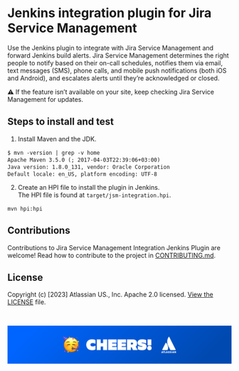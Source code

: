 # Jenkins integration plugin for Jira Service Management

Use the Jenkins plugin to integrate with Jira Service Management and forward Jenkins build alerts. Jira Service Management determines the right people to notify based on their on-call schedules, notifies them via email, text messages (SMS), phone calls, and mobile push notifications (both iOS and Android), and escalates alerts until they’re acknowledged or closed.

:warning: If the feature isn’t available on your site, keep checking Jira Service Management for updates.

## Steps to install and test
1. Install Maven and the JDK.
```
$ mvn -version | grep -v home
Apache Maven 3.5.0 (; 2017-04-03T22:39:06+03:00)
Java version: 1.8.0_131, vendor: Oracle Corporation
Default locale: en_US, platform encoding: UTF-8
```
2. Create an HPI file to install the plugin in Jenkins. <br>
The HPI file is found at `target/jsm-integration.hpi`.
```
mvn hpi:hpi
```

## Contributions
Contributions to Jira Service Management Integration Jenkins Plugin are welcome! Read how to contribute to the project in [CONTRIBUTING.md](CONTRIBUTING.md).

## License
Copyright (c) [2023] Atlassian US., Inc. Apache 2.0 licensed. [View the LICENSE](LICENSE) file.

<br/>

[![With ❤️ from Atlassian](https://raw.githubusercontent.com/atlassian-internal/oss-assets/master/banner-cheers.png)](https://www.atlassian.com)